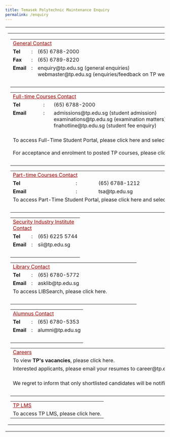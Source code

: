 ```yaml
---
title: Temasek Polytechnic Maintenance Enquiry
permalink: /enquiry
---
```

<table>
<tr valign="top">
                  <td><table border="0" cellspacing="0" cellpadding="1">
                    <tr>
                      <td width="500" align="left" valign="top"><table  border="0" cellpadding="3" cellspacing="0" class="message">
                        <tr valign="top">
                          <td colspan="3" class="messageContactTitle" style=" color:#9c0000"><u>General Contact</u></td>
                        </tr>
                        <tr valign="top">
                          <td><strong>Tel</strong></td>
                          <td>:</td>
                          <td>(65) 6788-2000</td>
                        </tr>
                        <tr valign="top">
                          <td><strong>Fax</strong></td>
                          <td>:</td>
                          <td>(65) 6789-8220</td>
                        </tr>
                        <tr valign="top">
                          <td><strong>Email</strong></td>
                          <td>:</td>
                          <td nowrap><a href="mailto:enquiry@tp.edu.sg" style="text-decoration: none;" >enquiry@tp.edu.sg</a> (general enquiries)<br />
                            <a href="mailto:webmaster@tp.edu.sg" style="text-decoration: none;" >webmaster@tp.edu.sg</a> (enquiries/feedback on TP website)</td>
                        </tr>
                        <tr valign="top">
                          <td nowrap="nowrap">&nbsp;</td>
                          <td>&nbsp;</td>
                          <td>&nbsp;</td>
                        </tr>
</table>
                      
<table  border="0" cellpadding="3" cellspacing="0" class="message">
                        <tr valign="top">
                          <td colspan="3" class="messageContactTitle" style=" color:#9c0000"><u>Full-time Courses Contact<u> </td>
                        </tr>
                        <tr valign="top">
                          <td><strong>Tel</strong></td>
                          <td>:</td>
                          <td>(65) 6788-2000</td>
                        </tr>
                        <tr valign="top">
                          <td><strong>Email</strong></td>
                          <td>:</td>
                          <td><a href="mailto:admissions@tp.edu.sg" style="text-decoration: none;">admissions@tp.edu.sg</a> (student admission)<br>
                            <a href="mailto:examinations@tp.edu.sg" style="text-decoration: none;" >examinations@tp.edu.sg</a> (examination matters)<br>
                            <a href="mailto:fnahotline@tp.edu.sg" style="text-decoration: none;" >fnahotline@tp.edu.sg</a> (student fee enquiry)<br></td>
                        </tr>
                        <tr valign="top">
                            <td colspan="3">
                                <br>
                                To access Full-Time Student Portal, please <a href="https://services.tp.edu.sg/" style="text-decoration: none;">click here</a> and select "TP Online Student" after login.<br>
                                <br>
                                For acceptance and enrolment to posted TP courses, <a href="https://petoas.tp.edu.sg/" style="text-decoration: none;">please click here</a>.
                            </td>
                          </tr>
                        <tr valign="top">
                          <td nowrap="nowrap">&nbsp;</td>
                          <td>&nbsp;</td>
                          <td>&nbsp;</td>
                        </tr>
</table>



<table  border="0" cellpadding="3" cellspacing="0" class="message">
                          <tr valign="top">
                            <td colspan="3" class="messageContactTitle" style=" color:#9c0000"><u>Part-time Courses Contact </u></td>
                          </tr>
                          <tr valign="top">
                            <td width="36"><strong>Tel</strong></td>
                            <td width="5">:</td>
                            <td width="125">(65) 6788-1212</td>
                          </tr>
                          <tr valign="top">
                            <td><strong>Email</strong></td>
                            <td>:</td>
                            <td><a href="mailto:tsa@tp.edu.sg" style="text-decoration: none;">tsa@tp.edu.sg</a><br></td>
                          </tr>
                          <tr valign="top">
                              <td colspan="3" nowrap="nowrap">To access Part-Time Student Portal, <a href="https://services.tp.edu.sg/" style="text-decoration: none;">please click here </a> and select "CET Student Portal" after login. </td>
                          </tr>
                          <tr valign="top">
                            <td nowrap="nowrap">&nbsp;</td>
                            <td>&nbsp;</td>
                            <td>&nbsp;</td>
                          </tr>
</table>       



            
<table  border="0" cellpadding="3" cellspacing="0" class="message">
                          <tr valign="top">
                            <td colspan="3" class="messageContactTitle" style=" color:#9c0000"><u>Security Industry Institute Contact</u></td>
                          </tr>
                          <tr valign="top">
                            <td width="36"><strong>Tel</strong></td>
                            <td width="5">:</td>
                            <td width="125">(65) 6225 5744</td>
                          </tr>
                          <tr valign="top">
                            <td><strong>Email</strong></td>
                            <td>:</td>
                            <td><a href="mailto:sii@tp.edu.sg" style="text-decoration: none;" >sii@tp.edu.sg </a><br></td>
                          </tr>
                          <tr valign="top">
                            <td nowrap="nowrap">&nbsp;</td>
                            <td>&nbsp;</td>
                            <td>&nbsp;</td>
                          </tr>
</table>						





<table  border="0" cellpadding="3" cellspacing="0" class="message">
							<tr valign="top">
								<td colspan="3" class="messageContactTitle" style=" color:#9c0000"><u>Library Contact</u> </td>
							</tr>
							<tr valign="top">
							  <td width="38"><strong>Tel</strong></td>
							  <td width="5">:</td>
							  <td width="304">(65) 6780-5772</td>
							</tr>
							<tr valign="top">
							  <td><strong>Email</strong></td>
							  <td>:</td>
							  <td><a href="mailto:asklib@tp.edu.sg" style="text-decoration: none;" >asklib@tp.edu.sg</a></td>
							</tr>
							<tr valign="top">
							  <td colspan="3">To access LIBSearch, <a href="https://tp-libsearch.hosted.exlibrisgroup.com/primo-explore/search?vid=TPL&tab=lib_catalogue_tab&sortby=rank" style="text-decoration: none;" > please click here</a>. </td>
							  </tr>
							<tr valign="top">
							  <td nowrap="nowrap">&nbsp;</td>
							  <td>&nbsp;</td>
							  <td>&nbsp;</td>
							</tr>
</table>
	
<table  border="0" cellpadding="3" cellspacing="0" class="message">
						<tr valign="top">
							<td colspan="3" class="messageContactTitle" style=" color:#9c0000"><u>Alumnus Contact</u> </td>
						</tr>
						<tr valign="top">
						  <td><strong>Tel</strong></td>
						  <td>:</td>
						  <td>(65) 6780-5353</td>
						</tr>
						<tr valign="top">
						  <td><strong>Email</strong></td>
						  <td>:</td>
						  <td><a href="mailto:alumni@tp.edu.sg" style="text-decoration: none;" >alumni@tp.edu.sg</a></td>
						</tr>
						<tr valign="top">
						  <td nowrap="nowrap">&nbsp;</td>
						  <td>&nbsp;</td>
						  <td>&nbsp;</td>
						</tr>
</table>



            
<table  border="0" cellpadding="3" cellspacing="0" class="message">
                        <tr valign="top">
                          <td colspan="3" class="messageContactTitle" style=" color:#9c0000"><u>Careers</u></td>
                        </tr>
                        <tr valign="top">
                          <td colspan="3">To view <strong>TP's vacancies</strong>, <a href="https://careers.pageuppeople.com/688/cwlive/en/#/filter/?brand=temasek polytechnic&search-keyword=&job-mail-subscribe-privacy=agree?brand=temasek polytechnic&search-keyword=&job-mail-subscribe-privacy=agree" style="text-decoration: none;">please click here</a>.</td>
                        </tr>
                        <tr valign="top">
                          <td colspan="3">Interested applicants, please email your resumes to <a href="mailto:career@tp.edu.sg" style="text-decoration: none;">career@tp.edu.sg</a>.</td>
                        </tr>
                        <tr valign="top">
                          <td colspan="3"><br>
                          	We regret to inform that only shortlisted candidates will be notified.</td>
						</tr>
                        <tr valign="top">
                          <td colspan="3">&nbsp;</td>
                        </tr>
</table>
	
<table  border="0" cellpadding="3" cellspacing="0" class="message">
                        <tr valign="top">
													<td class="messageContactTitle" style=" color:#9c0000"><u>TP LMS</u></td>
                        </tr>
                        <tr valign="top">
                          <td>To access TP LMS, <a href="https://lms.tp.edu.sg/" style="text-decoration: none;">please click here</a>.</td>
                          </tr>
</table>